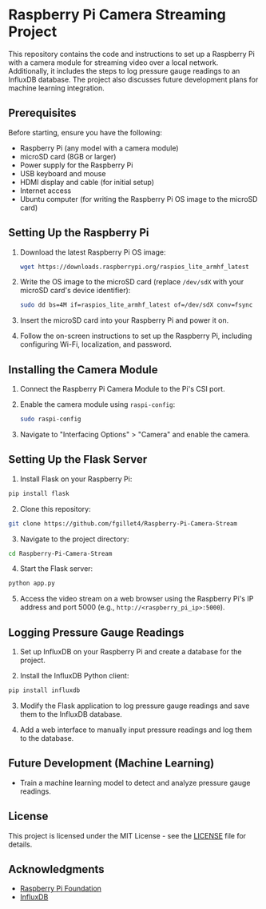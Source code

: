 # Raspberry Pi Camera Streaming Project

This repository contains the code and instructions to set up a Raspberry Pi with a camera module for streaming video over a local network. Additionally, it includes the steps to log pressure gauge readings to an InfluxDB database. The project also discusses future development plans for machine learning integration.

## Prerequisites

Before starting, ensure you have the following:

- Raspberry Pi (any model with a camera module)
- microSD card (8GB or larger)
- Power supply for the Raspberry Pi
- USB keyboard and mouse
- HDMI display and cable (for initial setup)
- Internet access
- Ubuntu computer (for writing the Raspberry Pi OS image to the microSD card)

## Setting Up the Raspberry Pi

1. Download the latest Raspberry Pi OS image:
   ```bash
   wget https://downloads.raspberrypi.org/raspios_lite_armhf_latest
   ```

2. Write the OS image to the microSD card (replace `/dev/sdX` with your microSD card's device identifier):
    ```bash
    sudo dd bs=4M if=raspios_lite_armhf_latest of=/dev/sdX conv=fsync
    ```
3. Insert the microSD card into your Raspberry Pi and power it on.

4. Follow the on-screen instructions to set up the Raspberry Pi, including configuring Wi-Fi, localization, and password.

## Installing the Camera Module

1. Connect the Raspberry Pi Camera Module to the Pi's CSI port.

2. Enable the camera module using `raspi-config`:
    ```bash
    sudo raspi-config
    ```
3. Navigate to "Interfacing Options" > "Camera" and enable the camera.

## Setting Up the Flask Server

1. Install Flask on your Raspberry Pi:
```bash
pip install flask
```

2. Clone this repository:
```bash
git clone https://github.com/fgillet4/Raspberry-Pi-Camera-Stream
```

3. Navigate to the project directory:
```bash
cd Raspberry-Pi-Camera-Stream
```


4. Start the Flask server:
```bash
python app.py
```


5. Access the video stream on a web browser using the Raspberry Pi's IP address and port 5000 (e.g., `http://<raspberry_pi_ip>:5000`).

## Logging Pressure Gauge Readings

1. Set up InfluxDB on your Raspberry Pi and create a database for the project.

2. Install the InfluxDB Python client:
```bash
pip install influxdb
```


3. Modify the Flask application to log pressure gauge readings and save them to the InfluxDB database.

4. Add a web interface to manually input pressure readings and log them to the database.

## Future Development (Machine Learning)

- Train a machine learning model to detect and analyze pressure gauge readings.

## License

This project is licensed under the MIT License - see the [LICENSE](LICENSE) file for details.

## Acknowledgments

- [Raspberry Pi Foundation](https://www.raspberrypi.org/)
- [InfluxDB](https://www.influxdata.com/)

